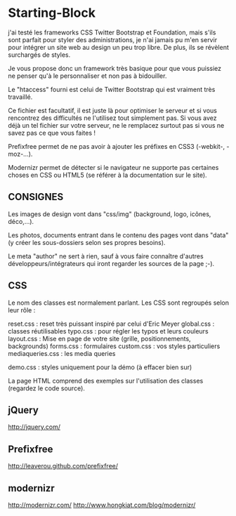 Starting-Block
=============

j'ai testé les frameworks CSS Twitter Bootstrap et Foundation, mais s'ils sont parfait pour styler des administrations, je n'ai jamais pu m'en servir pour intégrer un site web au design un peu trop libre. De plus, ils se révèlent surchargés de styles.

Je vous propose donc un framework très basique pour que vous puissiez ne penser qu'à le personnaliser et non pas à bidouiller.

Le "htaccess" fourni est celui de Twitter Bootstrap qui est vraiment très travaillé.

Ce fichier est facultatif, il est juste là pour optimiser le serveur et si vous rencontrez des difficultés ne l'utilisez tout simplement pas. Si vous avez déjà un tel fichier sur votre serveur, ne le remplacez surtout pas si vous ne savez pas ce que vous faites !

Prefixfree permet de ne pas avoir à ajouter les préfixes en CSS3 (-webkit-, -moz-…).

Modernizr permet de détecter si le navigateur ne supporte pas certaines choses en CSS ou HTML5 (se référer à la documentation sur le site).


CONSIGNES
---------
Les images de design vont dans "css/img" (background, logo, icônes, déco,…).

Les photos, documents entrant dans le contenu des pages vont dans "data" (y créer les sous-dossiers selon ses propres besoins).

Le meta "author" ne sert à rien, sauf à vous faire connaître d'autres développeurs/intégrateurs qui iront regarder les sources de la page ;-). 


CSS
---
Le nom des classes est normalement parlant. Les CSS sont regroupés selon leur rôle :

reset.css : reset très puissant inspiré par celui d'Eric Meyer
global.css : classes réutilisables
typo.css : pour régler les typos et leurs couleurs
layout.css : Mise en page de votre site (grille, positionnements, backgrounds)
forms.css : formulaires
custom.css : vos styles particuliers
mediaqueries.css : les media queries

demo.css : styles uniquement pour la démo (à effacer bien sur)

La page HTML comprend des exemples sur l'utilisation des classes (regardez le code source).





jQuery
------
http://jquery.com/

Prefixfree
----------
http://leaverou.github.com/prefixfree/

modernizr
---------
http://modernizr.com/
http://www.hongkiat.com/blog/modernizr/

